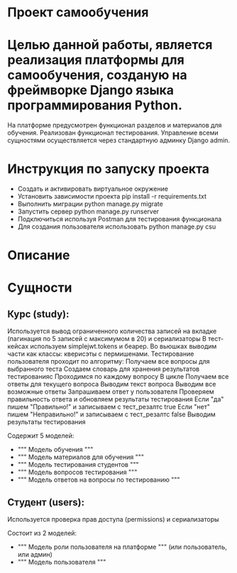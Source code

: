 # Проект самообучения
# Целью данной работы, является реализация платформы для самообучения, созданую на фреймворке Django языка программирования Python.
На платформе предусмотрен функционал разделов и материалов для обучения.
Реализован функционал тестирования. Управление всеми сущностями осуществляется через стандартную админку Django admin.


# Инструкция по запуску проекта

- Создать и активировать виртуальное окружение
- Установить зависимости проекта pip install -r requirements.txt
- Выполнить миграции python manage.py migrate
- Запустить сервер python manage.py runserver
- Подключиться используя Postman для тестирования функционала
- Для создания пользователя использовать python manage.py csu

# Описание

# Сущности

## Курс (study):
Используется вывод ограниченного количества записей на вкладке (пагинация по 5 записей с максимумом в 20) и сериализаторы
В тест-кейсах используем simplejwt.tokens и беарер.
Во вьюшках выводим части как классы: кверисэты с пермишенами.
Тестирование пользователя проходит по алгоритму: 
    Получаем все вопросы для выбранного теста
    Создаем словарь для хранения результатов тестированияс
    Проходимся по каждому вопросу
    В цикле Получаем все ответы для текущего вопроса
            Выводим текст вопроса
            Выводим все возможные ответы
            Запрашиваем ответ у пользователя
            Проверяем правильность ответа и обновляем результаты тестирования
                Если "да" пишем "Правильно!" и записываем с тест_резалтс true
                Если "нет" пишем "Неправильно!"  и записываем с тест_резалтс false
    Выводим результаты тестирования

Содержит 5 моделей:
 - """ Модель обучения """
 - """ Модель материалов для обучения """
 - """ Модель тестирования студентов """
 - """ Модель вопросов тестирования  """
 - """ Модель ответов на вопросы по тестированию """

## Студент (users):
Используется проверка прав доступа (permissions) и сериализаторы

Состоит из 2 моделей:
 - """ Модель роли пользователя на платформе """ (или пользователь, или админ)
 - """ Модель пользователя  """
